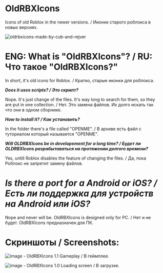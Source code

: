 # OldRBXIcons
Icons of old Roblox in the newer versions. / Иконки старого роблокса в новых версиях.

![oldrbxicons-made-by-cub-and-rejver](https://user-images.githubusercontent.com/83903792/154422801-adfa5a8a-312c-4c34-b36f-4fb65ac7ed2c.svg)

# **ENG: What is "OldRBXIcons"? / RU: Что такое "OldRBXIcons?"**

In short, it's old icons for Roblox. / Кратко, старые иконки для роблокса.

***Does it uses scripts? / Это скрипт?***

Nope. It's just change of the files. It's way long to search for them, so they are put in one collection. / Нет. Это замена файлов. Их долго искать так что они в одном сборнике.

***How to install it? / Как установить?***

In the folder there's a file called "OPENME". / В архиве есть файл с туториалом который называется "OPENME".

***Will OLDRBXIcons be in developement for a long time? / Будет ли OLDRBXIcons разрабытаваться на протяжении долгого времени?***

Yes, untill Roblox disables the feature of changing the files.  / Да, пока Роблокс не запретит замену файлов. 

# ***Is there a port for a Android or iOS? / Есть ли поддержка для устройств на Android или iOS?***

Nope and never will be. OldRBXIcons is designed only for PC. / Нет и не будет. OldRBXIcons предназначен для ПК.


# **Скриншоты / Screenshots:**
![image](https://user-images.githubusercontent.com/83903792/154313859-a860f0a7-4bf5-4cdf-853c-499a7ae8bc37.png) - OldRBXIcons 1.1 Gameplay / В геймплее.

![image](https://user-images.githubusercontent.com/83903792/154313996-597bd834-d882-4e0d-83ff-6341c9bff697.png) - OldRBXIcons 1.0 Loading screen / В загрузке.
